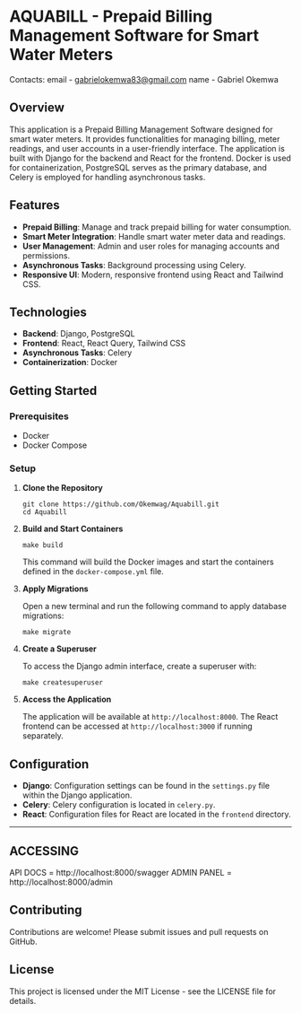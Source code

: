 AQUABILL - Prepaid Billing Management Software for Smart Water Meters
==========================================================

Contacts:
 email - gabrielokemwa83@gmail.com
 name - Gabriel Okemwa

Overview
--------

This application is a Prepaid Billing Management Software designed for smart water meters. It provides functionalities for managing billing, meter readings, and user accounts in a user-friendly interface. The application is built with Django for the backend and React for the frontend. Docker is used for containerization, PostgreSQL serves as the primary database, and Celery is employed for handling asynchronous tasks.

Features
--------

-   **Prepaid Billing**: Manage and track prepaid billing for water consumption.
-   **Smart Meter Integration**: Handle smart water meter data and readings.
-   **User Management**: Admin and user roles for managing accounts and permissions.
-   **Asynchronous Tasks**: Background processing using Celery.
-   **Responsive UI**: Modern, responsive frontend using React and Tailwind CSS.

Technologies
------------

-   **Backend**: Django, PostgreSQL
-   **Frontend**: React, React Query, Tailwind CSS
-   **Asynchronous Tasks**: Celery
-   **Containerization**: Docker

Getting Started
---------------

### Prerequisites

-   Docker
-   Docker Compose

### Setup

1.  **Clone the Repository**
    ```
    git clone https://github.com/Okemwag/Aquabill.git
    cd Aquabill
    ```

2.  **Build and Start Containers**

    ```
    make build
    ```

    This command will build the Docker images and start the containers defined in the `docker-compose.yml` file.

3.  **Apply Migrations**

    Open a new terminal and run the following command to apply database migrations:

    ```
    make migrate
    ```

4.  **Create a Superuser**

    To access the Django admin interface, create a superuser with:

    ```
    make createsuperuser
    ```

5.  **Access the Application**

    The application will be available at `http://localhost:8000`. The React frontend can be accessed at `http://localhost:3000` if running separately.

Configuration
-------------

-   **Django**: Configuration settings can be found in the `settings.py` file within the Django application.
-   **Celery**: Celery configuration is located in `celery.py`.
-   **React**: Configuration files for React are located in the `frontend` directory.

----------------------
ACCESSING
----------------------

API DOCS = http://localhost:8000/swagger
ADMIN PANEL = http://localhost:8000/admin

Contributing
------------

Contributions are welcome! Please submit issues and pull requests on GitHub.

License
-------

This project is licensed under the MIT License - see the LICENSE file for details.
